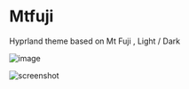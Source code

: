 # Mtfuji
Hyprland theme based on Mt Fuji , Light / Dark 

![image](https://imgur.com/J2nWb6c)

![screenshot](https://ibb.co/DYSJgNy)

